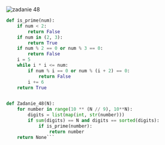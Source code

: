<picture>
  <source srcset="../../srt/zbior_zadan/48.png" media="(prefers-color-scheme: light)">
  <source srcset="../../srt/zbior_zadan/black_48.png" media="(prefers-color-scheme: dark)">
  <img src="../../srt/zbior_zadan/black_48.png" alt="zadanie 48">
</picture>

```python
def is_prime(num):
    if num < 2:
        return False
    if num in (2, 3):
        return True
    if num % 2 == 0 or num % 3 == 0:
        return False
    i = 5
    while i * i <= num:
        if num % i == 0 or num % (i + 2) == 0:
            return False
        i += 6
    return True


def Zadanie_48(N):
    for number in range(10 ** (N // 9), 10**N):
        digits = list(map(int, str(number)))
        if sum(digits) == N and digits == sorted(digits):
            if is_prime(number):
                return number
    return None```

